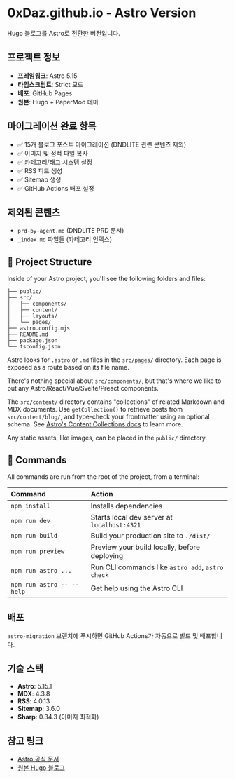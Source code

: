 # 0xDaz.github.io - Astro Version

Hugo 블로그를 Astro로 전환한 버전입니다.

## 프로젝트 정보

- **프레임워크**: Astro 5.15
- **타입스크립트**: Strict 모드
- **배포**: GitHub Pages
- **원본**: Hugo + PaperMod 테마

## 마이그레이션 완료 항목

- ✅ 15개 블로그 포스트 마이그레이션 (DNDLITE 관련 콘텐츠 제외)
- ✅ 이미지 및 정적 파일 복사
- ✅ 카테고리/태그 시스템 설정
- ✅ RSS 피드 생성
- ✅ Sitemap 생성
- ✅ GitHub Actions 배포 설정

## 제외된 콘텐츠

- `prd-by-agent.md` (DNDLITE PRD 문서)
- `_index.md` 파일들 (카테고리 인덱스)

## 🚀 Project Structure

Inside of your Astro project, you'll see the following folders and files:

```text
├── public/
├── src/
│   ├── components/
│   ├── content/
│   ├── layouts/
│   └── pages/
├── astro.config.mjs
├── README.md
├── package.json
└── tsconfig.json
```

Astro looks for `.astro` or `.md` files in the `src/pages/` directory. Each page is exposed as a route based on its file name.

There's nothing special about `src/components/`, but that's where we like to put any Astro/React/Vue/Svelte/Preact components.

The `src/content/` directory contains "collections" of related Markdown and MDX documents. Use `getCollection()` to retrieve posts from `src/content/blog/`, and type-check your frontmatter using an optional schema. See [Astro's Content Collections docs](https://docs.astro.build/en/guides/content-collections/) to learn more.

Any static assets, like images, can be placed in the `public/` directory.

## 🧞 Commands

All commands are run from the root of the project, from a terminal:

| Command                   | Action                                           |
| :------------------------ | :----------------------------------------------- |
| `npm install`             | Installs dependencies                            |
| `npm run dev`             | Starts local dev server at `localhost:4321`      |
| `npm run build`           | Build your production site to `./dist/`          |
| `npm run preview`         | Preview your build locally, before deploying     |
| `npm run astro ...`       | Run CLI commands like `astro add`, `astro check` |
| `npm run astro -- --help` | Get help using the Astro CLI                     |

## 배포

`astro-migration` 브랜치에 푸시하면 GitHub Actions가 자동으로 빌드 및 배포합니다.

## 기술 스택

- **Astro**: 5.15.1
- **MDX**: 4.3.8
- **RSS**: 4.0.13
- **Sitemap**: 3.6.0
- **Sharp**: 0.34.3 (이미지 최적화)

## 참고 링크

- [Astro 공식 문서](https://docs.astro.build)
- [원본 Hugo 블로그](https://github.com/0xDaz/0xD.github.io)

